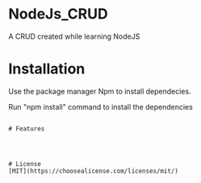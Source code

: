 # NodeJs_CRUD
A CRUD created while  learning NodeJS 

# Installation

Use the package manager Npm to install dependecies.

Run "npm install" command to install the dependencies

```

# Features




# License
[MIT](https://choosealicense.com/licenses/mit/)
